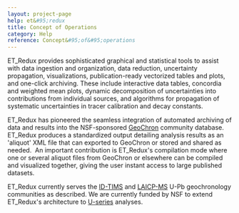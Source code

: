 ```yaml
---
layout: project-page
help: et&#95;redux
title: Concept of Operations
category: Help
reference: Concept&#95;of&#95;operations
---
```


ET_Redux provides sophisticated graphical and statistical tools to assist with data ingestion and organization, data reduction, uncertainty propagation, visualizations, publication-ready vectorized tables and plots, and one-click archiving. These include interactive data tables, concordia and weighted mean plots, dynamic decomposition of uncertainties into contributions from individual sources, and algorithms for propagation of systematic uncertainties in tracer calibration and decay constants.

ET_Redux has pioneered the seamless integration of automated archiving of data and results into the NSF-sponsored [GeoChron](http://geochron.org) community database. ET_Redux produces a standardized output detailing analysis results as an 'aliquot' XML file that can exported to GeoChron or stored and shared as needed.  An important contribution is ET_Redux's compilation mode where one or several aliquot files from GeoChron or elsewhere can be compiled and visualized together, giving the user instant access to large published datasets. 

ET_Redux currently serves the [ID-TIMS](http://cirdles.org/community/u-pb-idtims/) and [LAICP-MS](http://cirdles.org/community/u-pb-laicpms/) U-Pb geochronology communities as described.  We are currently funded by NSF to extend ET_Redux's architecture to <a href="http://earthcube.org/group/cyberinfrastructure-u-series-geochronologic-data" target="_blank">U-series</a> analyses.